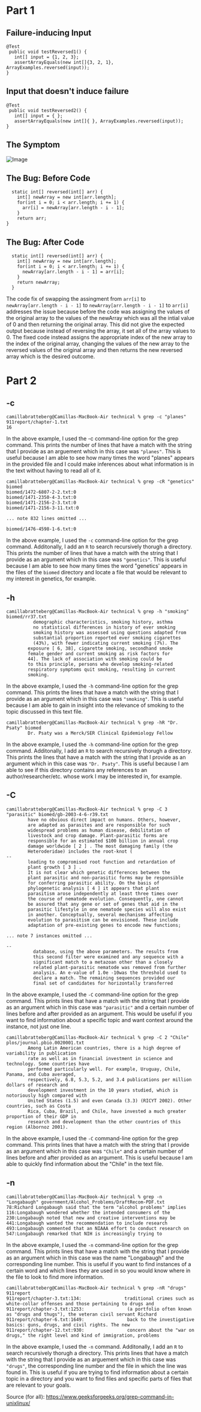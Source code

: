 # Part 1
## Failure-inducing Input
```
@Test
 public void testReversed1() {
   int[] input = {1, 2, 3};
   assertArrayEquals(new int[]{3, 2, 1}, ArrayExamples.reversed(input));
}
```
## Input that doesn't induce failure
```
@Test
 public void testReversed2() {
   int[] input = { };
   assertArrayEquals(new int[]{ }, ArrayExamples.reversed(input));
}
```
## The Symptom
![Image](lab3_symptom.png)
## The Bug: Before Code
```
  static int[] reversed(int[] arr) {
    int[] newArray = new int[arr.length];
    for(int i = 0; i < arr.length; i += 1) {
      arr[i] = newArray[arr.length - i - 1];
    }
    return arr;
}
```
## The Bug: After Code
```
  static int[] reversed(int[] arr) {
    int[] newArray = new int[arr.length];
    for(int i = 0; i < arr.length; i += 1) {
      newArray[arr.length - i - 1] = arr[i];
    }
    return newArray;
  }
```
The code fix of swapping the assingment from `arr[i]` to `newArray[arr.length - i - 1]` to `newArray[arr.length - i - 1]` to `arr[i]` addresses the issue because before the code was assigning the values of the original array to the values of the newArray which was all the intial value of 0 and then returning the original array. This did not give the expected output because instead of reversing the array, it set all of the array values to 0. The fixed code instead assigns the appropriate index of the new array to the index of the original array, changing the values of the new array to the reversed values of the original array and then returns the new reversed array which is the desired outcome.
# Part 2
## -c
```
camillabratteberg@Camillas-MacBook-Air technical % grep -c "planes" 911report/chapter-1.txt
16
```
In the above example, I used the -c command-line option for the grep command. This prints the number of lines that have a match with the string that I provide as an arguement which in this case was `"planes"`. This is useful because I am able to see how many times the word "planes" appears in the provided file and I could make inferences about what information is in the text without having to read all of it.
```
camillabratteberg@Camillas-MacBook-Air technical % grep -cR "genetics" biomed
biomed/1472-6807-2-2.txt:0
biomed/1471-2350-4-3.txt:0
biomed/1471-2156-2-3.txt:0
biomed/1471-2156-3-11.txt:0

... note 832 lines omitted ...

biomed/1476-4598-1-6.txt:0
```
In the above example, I used the `-c` command-line option for the grep command. Additonally, I add an `R` to search recursively thorugh a directory. This prints the number of lines that have a match with the string that I provide as an argument which in this case was `"genetics"`. This is useful because I am able to see how many times the word "genetics' appears in the files of the `biomed` directory and locate a file that would be relevant to my interest in genetics, for example. 
## -h
```
camillabratteberg@Camillas-MacBook-Air technical % grep -h "smoking" biomed/rr37.txt
          demographic characteristics, smoking history, asthma
          no statistical differences in history of ever smoking
          smoking history was assessed using questions adapted from
          substantial proportion reported ever smoking cigarettes
          (43%), with fewer indicating current smoking (7%). The
        exposure [ 6, 38], cigarette smoking, secondhand smoke
        female gender and current smoking as risk factors for
        44]. The lack of association with smoking could be
        to this principle, persons who develop smoking-related
        respiratory symptoms quit smoking, resulting in current
        smoking.
```
In the above example, I used the `-h` command-line option for the grep command. This prints the lines that have a match with the string that I provide as an argument which in this case was `"smoking"`. This is useful because I am able to gain in insight into the relevance of smoking to the topic discussed in this text file. 
```
camillabratteberg@Camillas-MacBook-Air technical % grep -hR "Dr. Psaty" biomed
        Dr. Psaty was a Merck/SER Clinical Epidemiology Fellow
```
In the above example, I used the `-h` command-line option for the grep command. Additonally, I add an `R` to search recursively thorugh a directory. This prints the lines that have a match with the string that I provide as an argument which in this case was `"Dr. Psaty"`. This is useful because I am able to see if this directory contains any references to an author/researcher/etc. whose work I may be interested in, for example.
## -C
```
camillabratteberg@Camillas-MacBook-Air technical % grep -C 3 "parasitic" biomed/gb-2003-4-6-r39.txt
        have no obvious direct impact on humans. Others, however,
        are adapted as parasites and are responsible for such
        widespread problems as human disease, debilitation of
        livestock and crop damage. Plant-parasitic forms are
        responsible for an estimated $100 billion in annual crop
        damage worldwide [ 2 ] . The most damaging family (the
        Heteroderidae) includes the root-knot ( 
--
        leading to compromised root function and retardation of
        plant growth [ 3 ] .
        It is not clear which genetic differences between the
        plant parasitic and non-parasitic forms may be responsible
        for conferring parasitic ability. On the basis of
        phylogenetic analysis [ 4 ] it appears that plant
        parasitism arose independently at least three times over
        the course of nematode evolution. Consequently, one cannot
        be assured that any gene or set of genes that aid in the
        parasitic lifestyle in one nematode species will also exist
        in another. Conceptually, several mechanisms affecting
        evolution to parasitism can be envisioned. These include
        adaptation of pre-existing genes to encode new functions;

... note 7 instances omitted ...

--
          database, using the above parameters. The results from
          this second filter were examined and any sequence with a
          significant match to a metazoan other than a closely
          related plant-parasitic nematode was removed from further
          analysis. An e-value of 1.0e -10was the threshold used to
          declare a match. The remaining sequences provided our
          final set of candidates for horizontally transferred
```
In the above example, I used the `-C` command-line option for the grep command. This prints lines that have a match with the string that I provide as an argument which in this case was `"parasitic"` and a certain number of lines before and after provided as an argument. This would be useful if you want to find information about a specific topic and want context around the instance, not just one line.
```
camillabratteberg@Camillas-MacBook-Air technical % grep -C 2 "Chile" plos/journal.pbio.0020001.txt
        Among Latin American countries, there is a high degree of variability in publication
        rate as well as in financial investment in science and technology. Some countries have
        performed particularly well. For example, Uruguay, Chile, Panama, and Cuba averaged,
        respectively, 6.8, 5.3, 5.2, and 3.4 publications per million dollars of research and
        development investment in the 10 years studied, which is notoriously high compared with
        United States (1.5) and even Canada (3.3) (RICYT 2002). Other countries, such as Costa
        Rica, Cuba, Brazil, and Chile, have invested a much greater proportion of their GDP in
        research and development than the other countries of this region (Albornoz 2001).
```
In the above example, I used the `-C` command-line option for the grep command. This prints lines that have a match with the string that I provide as an argument which in this case was `"Chile"` and a certain number of lines before and after provided as an argument. This is useful because I am able to quickly find information about the "Chile" in the text file. 

## -n
```
camillabratteberg@Camillas-MacBook-Air technical % grep -n "Longabaugh" government/Alcohol_Problems/DraftRecom-PDF.txt
78:Richard Longabaugh said that the term "alcohol problems" implies
116:Longabaugh wondered whether the intended consumers of the
230:Longabaugh noted that new and creative interventions may be
441:Longabaugh wanted the recommendation to include research
493:Longabaugh commented that an NIAAA effort to conduct research on
547:Longabaugh remarked that NIH is increasingly trying to
```
In the above example, I used the `-n` command-line option for the grep command. This prints lines that have a match with the string that I provide as an argument which in this case was the name "Longabaugh" and the corresponding line number. This is useful if you want to find instances of a certain word and which lines they are used in so you would know where in the file to look to find more information.
```
camillabratteberg@Camillas-MacBook-Air technical % grep -nR "drugs" 911report
911report/chapter-3.txt:134:                traditional crimes such as white-collar offenses and those pertaining to drugs and
911report/chapter-3.txt:1253:                (a portfolio often known as "drugs and thugs"), the veteran civil servant Richard
911report/chapter-6.txt:1649:                back to the investigative basics: guns, drugs, and civil rights. The new
911report/chapter-12.txt:930:                concern about the "war on drugs," the right level and kind of immigration, problems
```
In the above example, I used the `-n` command. Additonally, I add an `R` to search recursively thorugh a directory. This prints lines that have a match with the string that I provide as an arguement which in this case was `"drugs"`, the corresponding line number and the file in which the line was found in. This is useful if you are trying to find information about a certain topic in a directory and you want to find files and specific parts of files that are relevant to your goals.

Source (for all): https://www.geeksforgeeks.org/grep-command-in-unixlinux/
